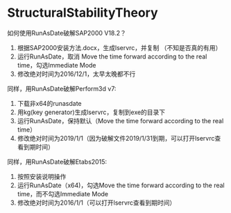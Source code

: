 # StructuralStabilityTheory

如何使用RunAsDate破解SAP2000 V18.2？  
1. 根据SAP2000安装方法.docx，生成lservrc，并复制 （不知是否真的有用）
2. 运行RunAsDate，取消 Move the time forward according to the real time，勾选Immediate Mode
3. 修改绝对时间为2016/12/1，太早太晚都不行


同样，用RunAsDate破解Perform3d v7:
1. 下载非x64的runasdate
2. 用kg(key generator)生成lservrc，复制到exe的目录下
3. 运行RunAsDate，保持默认（Move the time forward according to the real time）
4. 修改绝对时间为2019/1/1（因为破解文件2019/1/31到期，可以打开lservrc查看到期时间）

同样，用RunAsDate破解Etabs2015:
1. 按照安装说明操作
2. 运行RunAsDate（x64)，勾选Move the time forward according to the real time，而不勾选Immediate Mode
3. 修改绝对时间为2016/1/1（可以打开lservrc查看到期时间）
